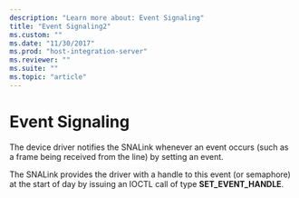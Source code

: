```yaml
---
description: "Learn more about: Event Signaling"
title: "Event Signaling2"
ms.custom: ""
ms.date: "11/30/2017"
ms.prod: "host-integration-server"
ms.reviewer: ""
ms.suite: ""
ms.topic: "article"
---
```

# Event Signaling
The device driver notifies the SNALink whenever an event occurs (such as a frame being received from the line) by setting an event.  
  
 The SNALink provides the driver with a handle to this event (or semaphore) at the start of day by issuing an IOCTL call of type **SET_EVENT_HANDLE**.
